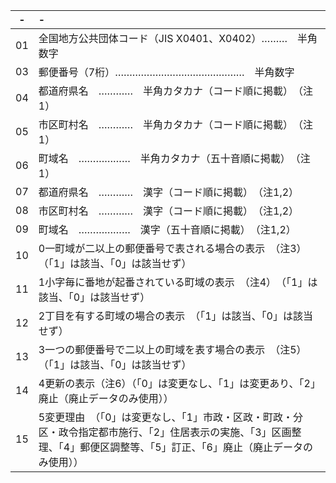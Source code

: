 
| - | - |
|:---:|:--- |
| 01 | 全国地方公共団体コード（JIS X0401、X0402）………　半角数字 | 2 | （旧）郵便番号（5桁）………………………………………　半角数字|
| 03 | 郵便番号（7桁）………………………………………　半角数字|
| 04 | 都道府県名　…………　半角カタカナ（コード順に掲載）　（注1）|
| 05 | 市区町村名　…………　半角カタカナ（コード順に掲載）　（注1）|
| 06 | 町域名　………………　半角カタカナ（五十音順に掲載）　（注1）|
| 07 | 都道府県名　…………　漢字（コード順に掲載）　（注1,2）|
| 08 | 市区町村名　…………　漢字（コード順に掲載）　（注1,2）|
| 09 | 町域名　………………　漢字（五十音順に掲載）　（注1,2）|
| 10 | 0一町域が二以上の郵便番号で表される場合の表示　（注3）　（「1」は該当、「0」は該当せず）|
| 11 | 1小字毎に番地が起番されている町域の表示　（注4）　（「1」は該当、「0」は該当せず）|
| 12 | 2丁目を有する町域の場合の表示　（「1」は該当、「0」は該当せず）|
| 13 | 3一つの郵便番号で二以上の町域を表す場合の表示　（注5）　（「1」は該当、「0」は該当せず）|
| 14 | 4更新の表示（注6）（「0」は変更なし、「1」は変更あり、「2」廃止（廃止データのみ使用））|
| 15 | 5変更理由　（「0」は変更なし、「1」市政・区政・町政・分区・政令指定都市施行、「2」住居表示の実施、「3」区画整理、「4」郵便区調整等、「5」訂正、「6」廃止（廃止データのみ使用））|

